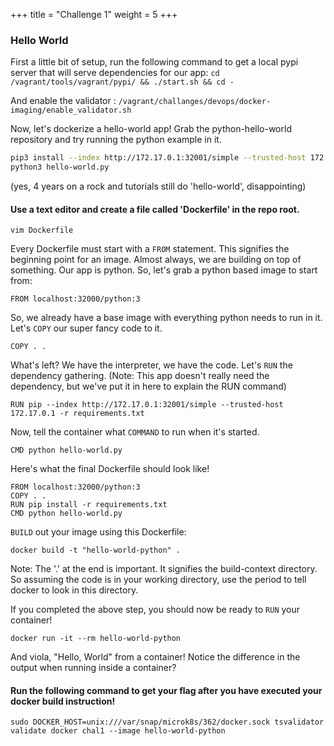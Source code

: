 +++
title = "Challenge 1"
weight = 5
+++

### Hello World
First a little bit of setup, run the following command to get a local pypi server that will serve dependencies for our app:
`cd /vagrant/tools/vagrant/pypi/ && ./start.sh && cd -`

And enable the validator : `/vagrant/challanges/devops/docker-imaging/enable_validator.sh`

Now, let's dockerize a hello-world app! Grab the python-hello-world repository and try running the python example in it.


```bash
pip3 install --index http://172.17.0.1:32001/simple --trusted-host 172.17.0.1 -r requirements.txt
python3 hello-world.py
```
(yes, 4 years on a rock and tutorials still do 'hello-world', disappointing)


#### Use a text editor and create a file called 'Dockerfile' in the repo root.

`vim Dockerfile`

Every Dockerfile must start with a `FROM` statement. This signifies the beginning point for an image. Almost always, we are building on top of something. Our app is python. So, let's grab a python based image to start from:

`FROM localhost:32000/python:3`

So, we already have a base image with everything python needs to run in it. Let's `COPY` our super fancy code to it.

`COPY . .`

What's left? We have the interpreter, we have the code. Let's `RUN` the dependency gathering.
(Note: This app doesn't really need the dependency, but we've put it in here to explain the RUN command)

`RUN pip --index http://172.17.0.1:32001/simple --trusted-host 172.17.0.1 -r requirements.txt`

Now, tell the container what `COMMAND` to run when it's started.

`CMD python hello-world.py`

Here's what the final Dockerfile should look like!

```Docker
FROM localhost:32000/python:3
COPY . .
RUN pip install -r requirements.txt
CMD python hello-world.py
```

`BUILD` out your image using this Dockerfile:

`docker build -t "hello-world-python" .`

Note: The '.' at the end is important. It signifies the build-context directory. So assuming the code is in your working directory, use the period to tell docker to look in this directory.

If you completed the above step, you should now be ready to `RUN` your container!

`docker run -it --rm hello-world-python`

And viola,  "Hello, World" from a container!
Notice the difference in the output when running inside a container?


#### Run the following command to get your flag after you have executed your docker build instruction!

`sudo DOCKER_HOST=unix:///var/snap/microk8s/362/docker.sock tsvalidator validate docker chal1 --image hello-world-python`
